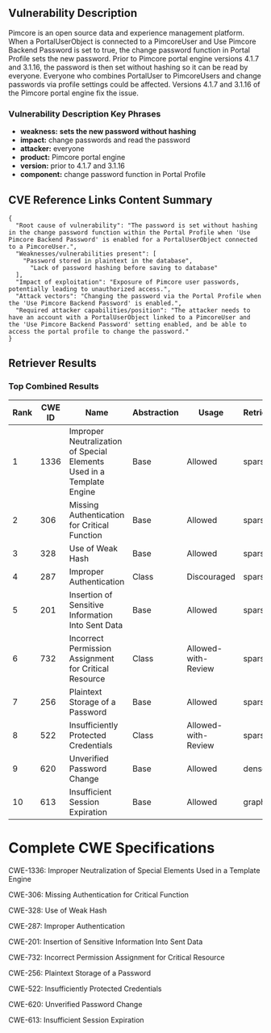 ## Vulnerability Description
Pimcore is an open source data and experience management platform. When a PortalUserObject is connected to a PimcoreUser and Use Pimcore Backend Password is set to true, the change password function in Portal Profile sets the new password. Prior to Pimcore portal engine versions 4.1.7 and 3.1.16, the password is then set without hashing so it can be read by everyone. Everyone who combines PortalUser to PimcoreUsers and change passwords via profile settings could be affected. Versions 4.1.7 and 3.1.16 of the Pimcore portal engine fix the issue.

### Vulnerability Description Key Phrases
- **weakness:** **sets the new password without hashing**
- **impact:** change passwords and read the password
- **attacker:** everyone
- **product:** Pimcore portal engine
- **version:** prior to 4.1.7 and 3.1.16
- **component:** change password function in Portal Profile

## CVE Reference Links Content Summary
```
{
  "Root cause of vulnerability": "The password is set without hashing in the change password function within the Portal Profile when 'Use Pimcore Backend Password' is enabled for a PortalUserObject connected to a PimcoreUser.",
  "Weaknesses/vulnerabilities present": [
    "Password stored in plaintext in the database",
      "Lack of password hashing before saving to database"
  ],
  "Impact of exploitation": "Exposure of Pimcore user passwords, potentially leading to unauthorized access.",
  "Attack vectors": "Changing the password via the Portal Profile when the 'Use Pimcore Backend Password' is enabled.",
  "Required attacker capabilities/position": "The attacker needs to have an account with a PortalUserObject linked to a PimcoreUser and the 'Use Pimcore Backend Password' setting enabled, and be able to access the portal profile to change the password."
}
```

## Retriever Results

### Top Combined Results

| Rank | CWE ID | Name | Abstraction | Usage  | Retrievers | Individual Scores |
|------|--------|------|-------------|-------|------------|-------------------|
| 1 | 1336 | Improper Neutralization of Special Elements Used in a Template Engine | Base | Allowed | sparse | 0.503 |
| 2 | 306 | Missing Authentication for Critical Function | Base | Allowed | sparse | 0.492 |
| 3 | 328 | Use of Weak Hash | Base | Allowed | sparse | 0.492 |
| 4 | 287 | Improper Authentication | Class | Discouraged | sparse | 0.491 |
| 5 | 201 | Insertion of Sensitive Information Into Sent Data | Base | Allowed | sparse | 0.488 |
| 6 | 732 | Incorrect Permission Assignment for Critical Resource | Class | Allowed-with-Review | sparse | 0.488 |
| 7 | 256 | Plaintext Storage of a Password | Base | Allowed | sparse | 0.487 |
| 8 | 522 | Insufficiently Protected Credentials | Class | Allowed-with-Review | sparse | 0.483 |
| 9 | 620 | Unverified Password Change | Base | Allowed | dense | 0.482 |
| 10 | 613 | Insufficient Session Expiration | Base | Allowed | graph | 0.002 |



# Complete CWE Specifications

CWE-1336: Improper Neutralization of Special Elements Used in a Template Engine

CWE-306: Missing Authentication for Critical Function

CWE-328: Use of Weak Hash

CWE-287: Improper Authentication

CWE-201: Insertion of Sensitive Information Into Sent Data

CWE-732: Incorrect Permission Assignment for Critical Resource

CWE-256: Plaintext Storage of a Password

CWE-522: Insufficiently Protected Credentials

CWE-620: Unverified Password Change

CWE-613: Insufficient Session Expiration